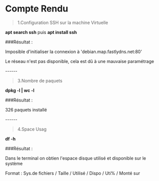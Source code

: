 # Compte Rendu

>1.Configuration SSH sur la machine Virtuelle

**apt search ssh** puis **apt install ssh**  

###Résultat : 

Imposible d'initialiser la connexion à 'debian.map.fastlydns.net:80'

Le réseau n'est pas disponible, cela est dû à une mauvaise paramétrage

\------

>3.Nombre de paquets

**dpkg -l | wc -l**

###Résultat : 

326 paquets installé 

\------

>4.Space Usag

**df -h**

###Résultat :

Dans le terminal on obtien l'espace disque utilisé et disponible sur le système

Format : Sys.de fichiers / Taille / Utilisé / Dispo / Uti% / Monté sur 



